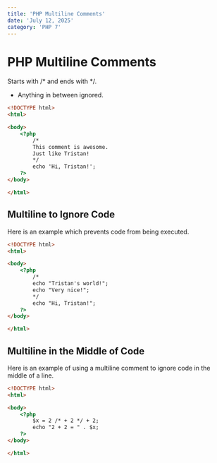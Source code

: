 ```yaml
---
title: 'PHP Multiline Comments'
date: 'July 12, 2025'
category: 'PHP 7'
---
```


# PHP Multiline Comments

Starts with $/*$ and ends with $*/$.
- Anything in between ignored.

```html
<!DOCTYPE html>
<html>

<body>
    <?php
        /*
        This comment is awesome.
        Just like Tristan!
        */
        echo 'Hi, Tristan!';
    ?>
</body>

</html>
```

## Multiline to Ignore Code

Here is an example which prevents code from being executed.

```html
<!DOCTYPE html>
<html>

<body>
    <?php
        /*
        echo "Tristan's world!";
        echo "Very nice!";
        */
        echo "Hi, Tristan!";
    ?>
</body>

</html>
```

## Multiline in the Middle of Code

Here is an example of using a multiline comment to ignore code in the middle of a line.

```html
<!DOCTYPE html>
<html>

<body>
    <?php
        $x = 2 /* + 2 */ + 2;
        echo "2 + 2 = " . $x;
    ?>
</body>

</html>
```